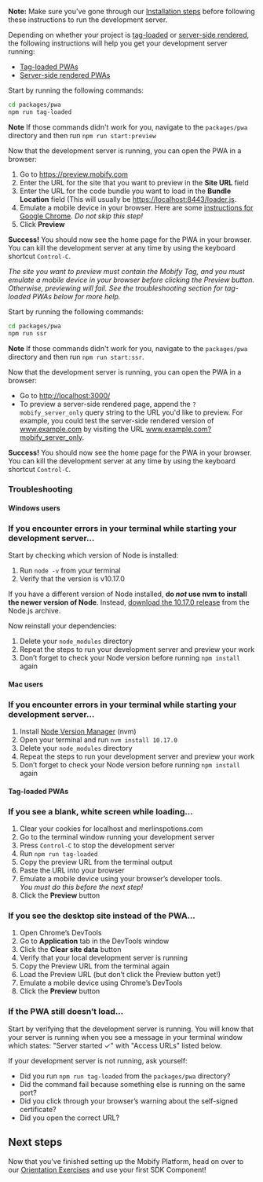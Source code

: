 <div class="c-callout">
  <p>
    <strong>Note:</strong> Make sure you've gone through our <a href="../installation">Installation steps</a> before following these instructions to run the development server.
  </p>
</div>

Depending on whether your project is [tag-loaded](../../architecture/#1.-tag-loaded-pwas) or [server-side rendered](../../architecture/#2.-server-side-rendered-pwas), the following instructions will help you get your development server running:

<div class="tabs tabs-3 tabs-line">
<ul>
<li><a href="#tabs-3-tag-loaded">Tag-loaded PWAs</a></li>
<li><a href="#tabs-3-ssr">Server-side rendered PWAs</a></li>
</ul>

<div id="tabs-3-tag-loaded">

<p class="u-margin-bottom">
  Start by running the following commands:
</p>

```bash
cd packages/pwa
npm run tag-loaded
```

<div class="c-callout">
  <p>
    <strong>Note</strong> If those commands didn't work for you, navigate to the <code>packages/pwa</code> directory and then run <code>npm run start:preview</code>
  </p>
</div>

<p class="u-margin-top u-margin-bottom">
  Now that the development server is running, you can open the PWA in a browser:
</p>

1. Go to <a href="https://preview.mobify.com" target="_blank">https://preview.mobify.com</a>
2. Enter the URL for the site that you want to preview in the **Site URL** field
3. Enter the URL for the code bundle you want to load in the **Bundle Location**
   field (This will usually be <a href="https://localhost:8443/loader.js" target="_blank">https://localhost:8443/loader.js</a>.
4. Emulate a mobile device in your browser. Here are some <a href="https://developers.google.com/web/tools/chrome-devtools/device-mode/" target="_blank">instructions for Google Chrome</a>.
   *Do not skip this step!*
5. Click **Preview**

<p class="u-margin-top">

**Success!** You should now see the home page for the PWA in your browser. You can kill the development server at any time by using the keyboard shortcut `Control-C`.

_The site you want to preview must contain the Mobify Tag, and you must emulate a mobile device in your browser before clicking the Preview button. Otherwise, previewing will fail. See the troubleshooting section for tag-loaded PWAs below for more help._

</p>

</div>

<div id="tabs-3-ssr">

<p class="u-margin-bottom">
  Start by running the following commands:
</p>

```bash
cd packages/pwa
npm run ssr
```

<div class="c-callout">
  <p>
    <strong>Note</strong> If those commands didn't work for you, navigate to the <code>packages/pwa</code> directory and then run <code>npm run start:ssr</code>.
  </p>
</div>

<p class="u-margin-top u-margin-bottom">
  Now that the development server is running, you can open the PWA in a browser:
</p>

- Go to <a href="http://localhost:3000/" target="_blank">http://localhost:3000/</a>
- To preview a server-side rendered page, append the `?mobify_server_only` query string to the URL you'd like to preview. For example, you could test the server-side rendered version of www.example.com by visiting the URL www.example.com?mobify_server_only.

<p class="u-margin-top u-margin-bottom">

**Success!** You should now see the home page for the PWA in your browser. You can kill the development server at any time by using the keyboard shortcut `Control-C`.

</p>

</div>
</div>

### Troubleshooting

#### Windows users

<div class="content-accordion u-margin-top">
<h3 class="u-text-medium">If you encounter errors in your terminal while starting your development server...</h3>
<div>

<p class="u-margin-bottom">
  Start by checking which version of Node is installed:
</p>

1. Run `node -v` from your terminal
1. Verify that the version is v10.17.0

<p class="u-margin-top u-margin-bottom">

If you have a different version of Node installed, **do _not_ use nvm to
install the newer version of Node**. Instead, [download the 10.17.0
release](https://nodejs.org/download/release/v10.17.0/) from the Node.js
archive.

</p>

<p class="u-margin-top u-margin-bottom">
  Now reinstall your dependencies:
</p>

1. Delete your `node_modules` directory
1. Repeat the steps to run your development server and preview your work
1. Don’t forget to check your Node version before running `npm install` again

</div>
</div>

#### Mac users

<div class="content-accordion u-margin-top">

<h3 class="u-text-medium">If you encounter errors in your terminal while starting your development server...</h3>
<div>

1. Install [Node Version
   Manager](https://github.com/creationix/nvm#installation) (nvm)
1. Open your terminal and run `nvm install 10.17.0`
1. Delete your `node_modules` directory
1. Repeat the steps to run your development server and preview your work
1. Don’t forget to check your Node version before running `npm install` again

</div>
</div>

#### Tag-loaded PWAs

<div class="content-accordion u-margin-top">
<h3 class="u-text-medium">If you see a blank, white screen while loading...</h3>
<div>

1. Clear your cookies for localhost and merlinspotions.com
1. Go to the terminal window running your development server
1. Press `Control-C` to stop the development server
1. Run `npm run tag-loaded`
1. Copy the preview URL from the terminal output
1. Paste the URL into your browser
1. Emulate a mobile device using your browser’s developer tools. <br />*You must do this before the next step!*
1. Click the **Preview** button

</div>
<h3 class="u-text-medium">If you see the desktop site instead of the PWA...</h3>
<div>

1. Open Chrome’s DevTools
1. Go to **Application** tab in the DevTools window
1. Click the **Clear site data** button
1. Verify that your local development server is running
1. Copy the Preview URL from the terminal again
1. Load the Preview URL (but don’t click the Preview button yet!)
1. Emulate a mobile device using Chrome’s DevTools
1. Click the **Preview** button

</div>
<h3 class="u-text-medium">If the PWA still doesn’t load...</h3>
<div>

Start by verifying that the development server is running. You will know that your server is running when you see a message in your terminal window which states: "Server started ✓" with "Access URLs" listed below.

<p class="u-margin-top u-margin-bottom">
  If your development server is not running, ask yourself:
</p>

- Did you run `npm run tag-loaded` from the `packages/pwa` directory?
- Did the command fail because something else is running on the same port?
- Did you click through your browser’s warning about the self-signed certificate?
- Did you open the correct URL?

</div>
</div>

## Next steps

Now that you've finished setting up the Mobify Platform, head on over to our [Orientation Exercises](../orientation-exercises/) and use your first SDK Component!
